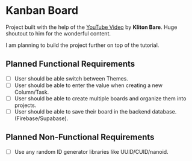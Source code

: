 # Kanban Board

Project built with the help of the [YouTube Video](https://www.youtube.com/watch?v=RG-3R6Pu_Ik) by **Kliton Bare**. Huge shoutout to him for the wonderful content.

I am planning to build the project further on top of the tutorial.

## Planned Functional Requirements

- [ ] User should be able switch between Themes.
- [ ] User should be able to enter the value when creating a new Column/Task.
- [ ] User should be able to create multiple boards and organize them into projects.
- [ ] User should be able to save their board in the backend database. (Firebase/Supabase).

## Planned Non-Functional Requirements

- [ ] Use any random ID generator libraries like UUID/CUID/nanoid.
